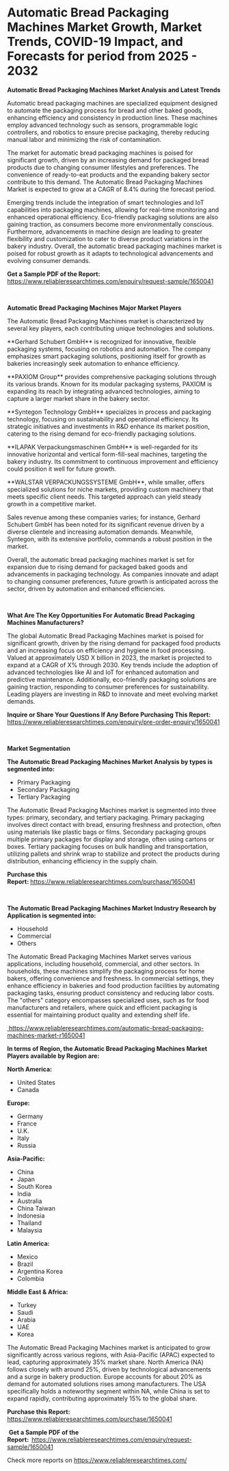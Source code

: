 <p><h1>Automatic Bread Packaging Machines Market Growth, Market Trends, COVID-19 Impact, and Forecasts for period from 2025 - 2032</h1></p><p><strong>Automatic Bread Packaging Machines Market Analysis and Latest Trends</strong></p>
<p><p>Automatic bread packaging machines are specialized equipment designed to automate the packaging process for bread and other baked goods, enhancing efficiency and consistency in production lines. These machines employ advanced technology such as sensors, programmable logic controllers, and robotics to ensure precise packaging, thereby reducing manual labor and minimizing the risk of contamination.</p><p>The market for automatic bread packaging machines is poised for significant growth, driven by an increasing demand for packaged bread products due to changing consumer lifestyles and preferences. The convenience of ready-to-eat products and the expanding bakery sector contribute to this demand. The Automatic Bread Packaging Machines Market is expected to grow at a CAGR of 8.4% during the forecast period. </p><p>Emerging trends include the integration of smart technologies and IoT capabilities into packaging machines, allowing for real-time monitoring and enhanced operational efficiency. Eco-friendly packaging solutions are also gaining traction, as consumers become more environmentally conscious. Furthermore, advancements in machine design are leading to greater flexibility and customization to cater to diverse product variations in the bakery industry. Overall, the automatic bread packaging machines market is poised for robust growth as it adapts to technological advancements and evolving consumer demands.</p></p>
<p><strong>Get a Sample PDF of the Report:&nbsp;</strong> <a href="https://www.reliableresearchtimes.com/enquiry/request-sample/1650041?utm_campaign=3137&utm_medium=2&utm_source=Github&utm_content=ia&utm_term=23032025&utm_id=automatic-bread-packaging-machines">https://www.reliableresearchtimes.com/enquiry/request-sample/1650041</a></p>
<p>&nbsp;</p>
<p><strong>Automatic Bread Packaging Machines Major Market Players</strong></p>
<p><p>The Automatic Bread Packaging Machines market is characterized by several key players, each contributing unique technologies and solutions. </p><p>**Gerhard Schubert GmbH** is recognized for innovative, flexible packaging systems, focusing on robotics and automation. The company emphasizes smart packaging solutions, positioning itself for growth as bakeries increasingly seek automation to enhance efficiency.</p><p>**PAXIOM Group** provides comprehensive packaging solutions through its various brands. Known for its modular packaging systems, PAXIOM is expanding its reach by integrating advanced technologies, aiming to capture a larger market share in the bakery sector.</p><p>**Syntegon Technology GmbH** specializes in process and packaging technology, focusing on sustainability and operational efficiency. Its strategic initiatives and investments in R&D enhance its market position, catering to the rising demand for eco-friendly packaging solutions.</p><p>**ILAPAK Verpackungsmaschinen GmbH** is well-regarded for its innovative horizontal and vertical form-fill-seal machines, targeting the bakery industry. Its commitment to continuous improvement and efficiency could position it well for future growth.</p><p>**WALSTAR VERPACKUNGSSYSTEME GmbH**, while smaller, offers specialized solutions for niche markets, providing custom machinery that meets specific client needs. This targeted approach can yield steady growth in a competitive market.</p><p>Sales revenue among these companies varies; for instance, Gerhard Schubert GmbH has been noted for its significant revenue driven by a diverse clientele and increasing automation demands. Meanwhile, Syntegon, with its extensive portfolio, commands a robust position in the market.</p><p>Overall, the automatic bread packaging machines market is set for expansion due to rising demand for packaged baked goods and advancements in packaging technology. As companies innovate and adapt to changing consumer preferences, future growth is anticipated across the sector, driven by automation and enhanced efficiencies.</p></p>
<p>&nbsp;</p>
<p><strong>What Are The Key Opportunities For Automatic Bread Packaging Machines Manufacturers?</strong></p>
<p><p>The global Automatic Bread Packaging Machines market is poised for significant growth, driven by the rising demand for packaged food products and an increasing focus on efficiency and hygiene in food processing. Valued at approximately USD X billion in 2023, the market is projected to expand at a CAGR of X% through 2030. Key trends include the adoption of advanced technologies like AI and IoT for enhanced automation and predictive maintenance. Additionally, eco-friendly packaging solutions are gaining traction, responding to consumer preferences for sustainability. Leading players are investing in R&D to innovate and meet evolving market demands.</p></p>
<p><strong>Inquire or Share Your Questions If Any Before Purchasing This Report:</strong> <a href="https://www.reliableresearchtimes.com/enquiry/pre-order-enquiry/1650041?utm_campaign=3137&utm_medium=2&utm_source=Github&utm_content=ia&utm_term=23032025&utm_id=automatic-bread-packaging-machines">https://www.reliableresearchtimes.com/enquiry/pre-order-enquiry/1650041</a></p>
<p>&nbsp;</p>
<p><strong>Market Segmentation</strong></p>
<p><strong>The Automatic Bread Packaging Machines Market Analysis by types is segmented into:</strong></p>
<p><ul><li>Primary Packaging</li><li>Secondary Packaging</li><li>Tertiary Packaging</li></ul></p>
<p><p>The Automatic Bread Packaging Machines market is segmented into three types: primary, secondary, and tertiary packaging. Primary packaging involves direct contact with bread, ensuring freshness and protection, often using materials like plastic bags or films. Secondary packaging groups multiple primary packages for display and storage, often using cartons or boxes. Tertiary packaging focuses on bulk handling and transportation, utilizing pallets and shrink wrap to stabilize and protect the products during distribution, enhancing efficiency in the supply chain.</p></p>
<p><strong>Purchase this Report:&nbsp;</strong><a href="https://www.reliableresearchtimes.com/purchase/1650041?utm_campaign=3137&utm_medium=2&utm_source=Github&utm_content=ia&utm_term=23032025&utm_id=automatic-bread-packaging-machines">https://www.reliableresearchtimes.com/purchase/1650041</a></p>
<p>&nbsp;</p>
<p><strong>The Automatic Bread Packaging Machines Market Industry Research by Application is segmented into:</strong></p>
<p><ul><li>Household</li><li>Commercial</li><li>Others</li></ul></p>
<p><p>The Automatic Bread Packaging Machines Market serves various applications, including household, commercial, and other sectors. In households, these machines simplify the packaging process for home bakers, offering convenience and freshness. In commercial settings, they enhance efficiency in bakeries and food production facilities by automating packaging tasks, ensuring product consistency and reducing labor costs. The "others" category encompasses specialized uses, such as for food manufacturers and retailers, where quick and efficient packaging is essential for maintaining product quality and extending shelf life.</p></p>
<p><a href="https://www.reliableresearchtimes.com/automatic-bread-packaging-machines-market-r1650041?utm_campaign=3137&utm_medium=2&utm_source=Github&utm_content=ia&utm_term=23032025&utm_id=automatic-bread-packaging-machines">&nbsp;https://www.reliableresearchtimes.com/automatic-bread-packaging-machines-market-r1650041</a></p>
<p><strong>In terms of Region, the Automatic Bread Packaging Machines Market Players available by Region are:</strong></p>
<p>
    <p> <strong> North America: </strong>
        <ul>
            <li>United States</li>
            <li>Canada</li>
        </ul>
        </p> 
    <p> <strong> Europe: </strong>
        <ul>
            <li>Germany</li>
            <li>France</li>
            <li>U.K.</li>
            <li>Italy</li>
            <li>Russia</li>
        </ul>
        </p> 
    <p> <strong> Asia-Pacific: </strong>
        <ul>
            <li>China</li>
            <li>Japan</li>
            <li>South Korea</li>
            <li>India</li>
            <li>Australia</li>
            <li>China Taiwan</li>
            <li>Indonesia</li>
            <li>Thailand</li>
            <li>Malaysia</li>
        </ul>
        </p> 
    <p> <strong> Latin America: </strong>
        <ul>
            <li>Mexico</li>
            <li>Brazil</li>
            <li>Argentina Korea</li>
            <li>Colombia</li>
        </ul>
        </p> 
    <p> <strong> Middle East & Africa: </strong>
        <ul>
            <li>Turkey</li>
            <li>Saudi</li>
            <li>Arabia</li>
            <li>UAE</li>
            <li>Korea</li>
        </ul>
    </p>
    </p>
<p><p>The Automatic Bread Packaging Machines market is anticipated to grow significantly across various regions, with Asia-Pacific (APAC) expected to lead, capturing approximately 35% market share. North America (NA) follows closely with around 25%, driven by technological advancements and a surge in bakery production. Europe accounts for about 20% as demand for automated solutions rises among manufacturers. The USA specifically holds a noteworthy segment within NA, while China is set to expand rapidly, contributing approximately 15% to the global share.</p></p>
<p><strong>Purchase this Report: </strong><a href="https://www.reliableresearchtimes.com/purchase/1650041?utm_campaign=3137&utm_medium=2&utm_source=Github&utm_content=ia&utm_term=23032025&utm_id=automatic-bread-packaging-machines">https://www.reliableresearchtimes.com/purchase/1650041</a></p>
<p>&nbsp;<strong>Get a Sample PDF of the Report:&nbsp;&nbsp;</strong><a href="https://www.reliableresearchtimes.com/enquiry/request-sample/1650041?utm_campaign=3137&utm_medium=2&utm_source=Github&utm_content=ia&utm_term=23032025&utm_id=automatic-bread-packaging-machines">https://www.reliableresearchtimes.com/enquiry/request-sample/1650041</a></p>
<p><strong></strong></p>
<p>Check more reports on <a href="https://www.reliableresearchtimes.com/?utm_campaign=3137&utm_medium=2&utm_source=Github&utm_content=ia&utm_term=23032025&utm_id=automatic-bread-packaging-machines">https://www.reliableresearchtimes.com/</a></p>